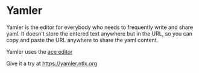 # Yamler

Yamler is the editor for everybody who needs to frequently write and share yaml.
It doesn't store the entered text anywhere but in the URL, so you can copy and paste the URL anywhere to share the yaml content.

Yamler uses the [ace editor](https://github.com/ajaxorg/ace)

Give it a try at https://yamler.ntlx.org
